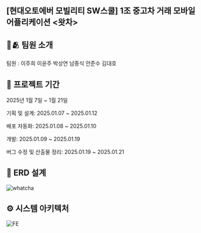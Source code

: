 ## [현대오토에버 모빌리티 SW스쿨] 1조 중고차 거래 모바일 어플리케이션 <왓차>

## 👥🫂 팀원 소개

 팀원 : 이주희 이윤주 박상연 남종식 안준수 김대호

## 📆 프로젝트 기간 

2025년 1월 7일 ~ 1월 21일  

기획 및 설계: 2025.01.07 ~ 2025.01.12  

배포 자동화: 2025.01.08 ~ 2025.01.10  

개발: 2025.01.09 ~ 2025.01.19  

버그 수정 및 산출물 정리: 2025.01.19 ~ 2025.01.21  



## 🎨 ERD 설계
  
![whatcha](https://github.com/user-attachments/assets/8a2be9ce-34a6-4927-857e-8b443fcbcbc7)



## ⚙️ 시스템 아키텍처
  
![FE](https://github.com/user-attachments/assets/707e5644-a44f-4edd-8fdc-f03855b9ec2e)
